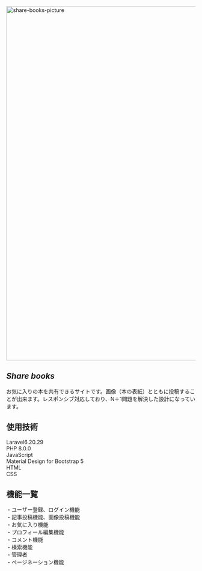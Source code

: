 <img width="944" alt="share-books-picture" src="https://user-images.githubusercontent.com/69136417/125148634-cf917280-e16e-11eb-99e5-1ad0f7a85a81.png">

## *Share books*

お気に入りの本を共有できるサイトです。画像（本の表紙）とともに投稿することが出来ます。レスポンシブ対応しており、N＋1問題を解決した設計になっています。

## 使用技術

Laravel6.20.29  
PHP 8.0.0  
JavaScript  
Material Design for Bootstrap 5  
HTML  
CSS  

## 機能一覧

・ユーザー登録、ログイン機能  
・記事投稿機能、画像投稿機能  
・お気に入り機能  
・プロフィール編集機能  
・コメント機能  
・検索機能  
・管理者  
・ページネーション機能  


